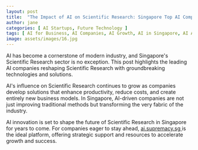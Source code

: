 ```yaml
---
layout: post
title:  "The Impact of AI on Scientific Research: Singapore Top AI Companies"
author: jane
categories: [ AI Startups, Future Technology ]
tags: [ AI for Business, AI Companies, AI Growth, AI in Singapore, AI Applications ]
image: assets/images/16.jpg
---
```


AI has become a cornerstone of modern industry, and Singapore's Scientific Research sector is no exception. This post highlights the leading AI companies reshaping Scientific Research with groundbreaking technologies and solutions.

AI's influence on Scientific Research continues to grow as companies develop solutions that enhance productivity, reduce costs, and create entirely new business models. In Singapore, AI-driven companies are not just improving traditional methods but transforming the very fabric of the industry.

AI innovation is set to shape the future of Scientific Research in Singapore for years to come. For companies eager to stay ahead, <a href="https://ai.supremacy.sg" target="_blank"> ai.supremacy.sg </a> is the ideal platform, offering strategic support and resources to accelerate growth and success.
